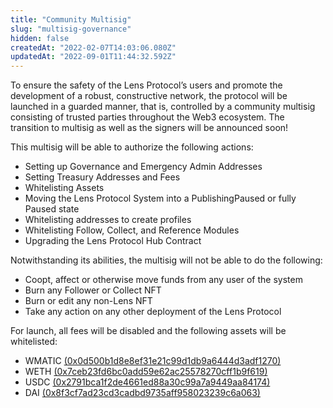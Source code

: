 ```yaml
---
title: "Community Multisig"
slug: "multisig-governance"
hidden: false
createdAt: "2022-02-07T14:03:06.080Z"
updatedAt: "2022-09-01T11:44:32.592Z"
---
```

To ensure the safety of the Lens Protocol’s users and promote the development of a robust, constructive network, the protocol will be launched in a guarded manner, that is, controlled by a community multisig consisting of trusted parties throughout the Web3 ecosystem. The transition to multisig as well as the signers will be announced soon!

This multisig will be able to authorize the following actions: 
- Setting up Governance and Emergency Admin Addresses 
- Setting Treasury Addresses and Fees 
- Whitelisting Assets 
- Moving the Lens Protocol System into a PublishingPaused or fully Paused state 
- Whitelisting addresses to create profiles 
- Whitelisting Follow, Collect, and Reference Modules 
- Upgrading the Lens Protocol Hub Contract 

Notwithstanding its abilities, the multisig will not be able to do the following: 
- Coopt, affect or otherwise move funds from any user of the system 
- Burn any Follower or Collect NFT 
- Burn or edit any non-Lens NFT 
- Take any action on any other deployment of the Lens Protocol

For launch, all fees will be disabled and the following assets will be whitelisted:
- WMATIC [(0x0d500b1d8e8ef31e21c99d1db9a6444d3adf1270)](https://polygonscan.com/token/0x0d500b1d8e8ef31e21c99d1db9a6444d3adf1270)
- WETH [(0x7ceb23fd6bc0add59e62ac25578270cff1b9f619)](https://polygonscan.com/token/0x7ceb23fd6bc0add59e62ac25578270cff1b9f619)
- USDC [(0x2791bca1f2de4661ed88a30c99a7a9449aa84174)](https://polygonscan.com/token/0x2791bca1f2de4661ed88a30c99a7a9449aa84174)
- DAI [(0x8f3cf7ad23cd3cadbd9735aff958023239c6a063)](https://polygonscan.com/token/0x8f3cf7ad23cd3cadbd9735aff958023239c6a063)